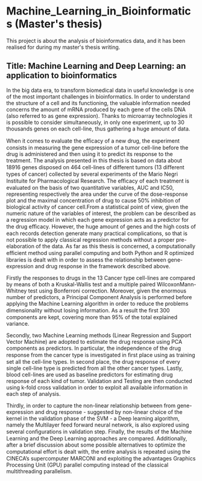 # Machine_Learning_in_Bioinformatics (Master's thesis)

This project is about the  analysis of bioinformatics data, and it has been realised for during my master's thesis writing.


## Title: Machine Learning and Deep Learning: an application to bioinformatics

In the big data era, to transform biomedical data in useful knowledge is one of the most important challenges in bioinformatics. 
In order to understand the structure of a cell and its functioning, the valuable information needed concerns the amount of mRNA 
produced by each gene of the cells DNA (also referred to as gene expression). Thanks to microarray technologies it is possible to 
consider simultaneously, in only one experiment, up to 30 thousands genes on each cell-line, thus gathering a huge amount of data.

When it comes to evaluate the eﬃcacy of a new drug, the experiment consists in measuring the gene expression of a tumor cell-line 
before the drug is administered and then using it to predict its response to the treatment. The analysis presented in this thesis 
is based on data about 18916 genes disposed on 464 cell-lines of diﬀerent tumors (13 diﬀerent types of cancer) collected by several
experiments of the Mario Negri Instituite for Pharmacological Research. The eﬃcacy of each treatment is evaluated on the basis of 
two quantitative variables, AUC and IC50, representing respectively the area under the curve of the dose-response plot and the 
maximal concentration of drug to cause 50% inhibition of biological activity of cancer cell.From a statistical point of view, 
given the numeric nature of the variables of interest, the problem can be described as a regression model in which each gene 
expression acts as a predictor for the drug eﬃcacy. However, the huge amount of genes and the high costs of each records detection 
generate many practical complications, so that is not possible to apply classical regression methods without a proper pre-elaboration
of the data. As far as this thesis is concerned, a computationally eﬃcient method using parallel computing and both Python and R
optimized libraries is dealt with in order to assess the relationship between gene-expression and drug response in the framework
described above.

Firstly the responses to drugs in the 13 Cancer type cell-lines are compared by means of both a Kruskal-Wallis test and a 
multiple paired WilcoxonMann-Whitney test using Bonferroni correction. Moreover, given the enormous number of predictors, 
a Principal Component Analysis is performed before applying the Machine Learning algorithm in order to reduce the problems 
dimensionality without losing information. As a result the ﬁrst 300 components are kept, covering more than 95% of the total
explained variance.

Secondly, two Machine Learning methods (Linear Regression and Support Vector Machine) are adopted to estimate the drug response 
using PCA components as predictors. In particular, the independence of the drug response from the cancer type is investigated in
ﬁrst place using as training set all the cell-line types. In second place, the drug response of every single cell-line type is 
predicted from all the other cancer types. Lastly, blood cell-lines are used as baseline predictors for estimating drug response
of each kind of tumor. Validation and Testing are then conducted using k-fold cross validation in order to exploit all available
information in each step of analysis.

Thirdly, in order to capture the non-linear relationship between from gene-expression and drug response - suggested by non-linear 
choice of the kernel in the validation phase of the SVM - a Deep learning algorithm, namely the Multilayer feed forward neural network,
is also explored using several conﬁgurations in validation step.
Finally, the results of the Machine Learning and the Deep Learning approaches are compared. Additionally, after a brief discussion 
about some possible alternatives to optimize the computational eﬀort is dealt with, the entire analysis is repeated using the CINECA’s
supercomputer MARCONI and exploiting the advantages Graphics Processing Unit (GPU) parallel computing instead of the classical 
multithreading parallelism.
